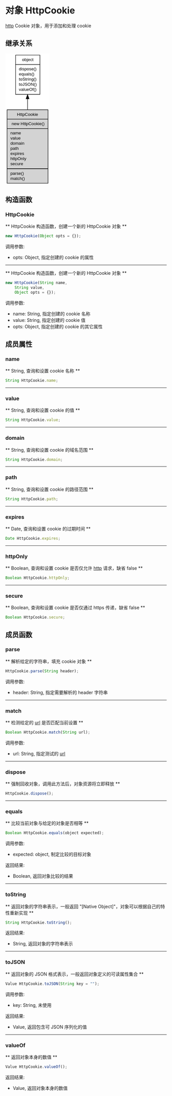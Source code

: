 # 对象 HttpCookie
[http](../../module/ifs/http.md) Cookie 对象，用于添加和处理 cookie

## 继承关系
<div class="inherits"><svg width="104pt" height="308pt" viewBox="0.00 0.00 104.00 308.00" xmlns="http://www.w3.org/2000/svg" xmlns:xlink="http://www.w3.org/1999/xlink">
<g id="graph0" class="graph" transform="scale(1 1) rotate(0) translate(4 304)">
<title>%0</title>
<polygon fill="#ffffff" stroke="transparent" points="-4,4 -4,-304 100,-304 100,4 -4,4"/>
<!-- object -->
<g id="node1" class="node">
<title>object</title>
<g id="a_node1"><a xlink:href="object.md" xlink:title="object">
<polygon fill="#ffffff" stroke="transparent" points="19.5,-208 19.5,-300 76.5,-300 76.5,-208 19.5,-208"/>
<polygon fill="none" stroke="#000000" points="20,-278 20,-300 77,-300 77,-278 20,-278"/>
<text text-anchor="start" x="35.1625" y="-286" font-family="Helvetica,sans-Serif" font-size="10.00" fill="#000000">object</text>
<polygon fill="none" stroke="#000000" points="20,-208 20,-278 77,-278 77,-208 20,-208"/>
<text text-anchor="start" x="25" y="-264" font-family="Helvetica,sans-Serif" font-size="10.00" fill="#000000"> dispose()</text>
<text text-anchor="start" x="25" y="-252" font-family="Helvetica,sans-Serif" font-size="10.00" fill="#000000"> equals()</text>
<text text-anchor="start" x="25" y="-240" font-family="Helvetica,sans-Serif" font-size="10.00" fill="#000000"> toString()</text>
<text text-anchor="start" x="25" y="-228" font-family="Helvetica,sans-Serif" font-size="10.00" fill="#000000"> toJSON()</text>
<text text-anchor="start" x="25" y="-216" font-family="Helvetica,sans-Serif" font-size="10.00" fill="#000000"> valueOf()</text>
</a>
</g>
</g>
<!-- HttpCookie -->
<g id="node2" class="node">
<title>HttpCookie</title>
<g id="a_node2"><a xlink:title="HttpCookie">
<polygon fill="#d3d3d3" stroke="transparent" points="0,0 0,-172 96,-172 96,0 0,0"/>
<polygon fill="none" stroke="#000000" points="0,-150 0,-172 96,-172 96,-150 0,-150"/>
<text text-anchor="start" x="23.2745" y="-158" font-family="Helvetica,sans-Serif" font-size="10.00" fill="#000000">HttpCookie</text>
<polygon fill="none" stroke="#000000" points="0,-128 0,-150 96,-150 96,-128 0,-128"/>
<text text-anchor="start" x="5" y="-136" font-family="Helvetica,sans-Serif" font-size="10.00" fill="#000000">  new HttpCookie()</text>
<polygon fill="none" stroke="#000000" points="0,-34 0,-128 96,-128 96,-34 0,-34"/>
<text text-anchor="start" x="5" y="-114" font-family="Helvetica,sans-Serif" font-size="10.00" fill="#000000"> name</text>
<text text-anchor="start" x="5" y="-102" font-family="Helvetica,sans-Serif" font-size="10.00" fill="#000000"> value</text>
<text text-anchor="start" x="5" y="-90" font-family="Helvetica,sans-Serif" font-size="10.00" fill="#000000"> domain</text>
<text text-anchor="start" x="5" y="-78" font-family="Helvetica,sans-Serif" font-size="10.00" fill="#000000"> path</text>
<text text-anchor="start" x="5" y="-66" font-family="Helvetica,sans-Serif" font-size="10.00" fill="#000000"> expires</text>
<text text-anchor="start" x="5" y="-54" font-family="Helvetica,sans-Serif" font-size="10.00" fill="#000000"> httpOnly</text>
<text text-anchor="start" x="5" y="-42" font-family="Helvetica,sans-Serif" font-size="10.00" fill="#000000"> secure</text>
<polygon fill="none" stroke="#000000" points="0,0 0,-34 96,-34 96,0 0,0"/>
<text text-anchor="start" x="5" y="-20" font-family="Helvetica,sans-Serif" font-size="10.00" fill="#000000"> parse()</text>
<text text-anchor="start" x="5" y="-8" font-family="Helvetica,sans-Serif" font-size="10.00" fill="#000000"> match()</text>
</a>
</g>
</g>
<!-- object&#45;&gt;HttpCookie -->
<g id="edge1" class="edge">
<title>object-&gt;HttpCookie</title>
<path fill="none" stroke="#000000" d="M48,-197.5238C48,-189.3438 48,-180.7723 48,-172.1704"/>
<polygon fill="#000000" stroke="#000000" points="44.5001,-197.6485 48,-207.6485 51.5001,-197.6486 44.5001,-197.6485"/>
</g>
</g>
</svg></div>

## 构造函数
        
### HttpCookie
** HttpCookie 构造函数，创建一个新的 HttpCookie 对象 **

```JavaScript
new HttpCookie(Object opts = {});
```

调用参数:
* opts: Object, 指定创建的 cookie 的属性

--------------------------
** HttpCookie 构造函数，创建一个新的 HttpCookie 对象 **

```JavaScript
new HttpCookie(String name,
    String value,
    Object opts = {});
```

调用参数:
* name: String, 指定创建的 cookie 名称
* value: String, 指定创建的 cookie 值
* opts: Object, 指定创建的 cookie 的其它属性

## 成员属性
        
### name
** String, 查询和设置 cookie 名称 **

```JavaScript
String HttpCookie.name;
```

--------------------------
### value
** String, 查询和设置 cookie 的值 **

```JavaScript
String HttpCookie.value;
```

--------------------------
### domain
** String, 查询和设置 cookie 的域名范围 **

```JavaScript
String HttpCookie.domain;
```

--------------------------
### path
** String, 查询和设置 cookie 的路径范围 **

```JavaScript
String HttpCookie.path;
```

--------------------------
### expires
** Date, 查询和设置 cookie 的过期时间 **

```JavaScript
Date HttpCookie.expires;
```

--------------------------
### httpOnly
** Boolean, 查询和设置 cookie 是否仅允许 [http](../../module/ifs/http.md) 请求，缺省 false **

```JavaScript
Boolean HttpCookie.httpOnly;
```

--------------------------
### secure
** Boolean, 查询和设置 cookie 是否仅通过 https 传递，缺省 false **

```JavaScript
Boolean HttpCookie.secure;
```

## 成员函数
        
### parse
** 解析给定的字符串，填充 cookie 对象 **

```JavaScript
HttpCookie.parse(String header);
```

调用参数:
* header: String, 指定需要解析的 header 字符串

--------------------------
### match
** 检测给定的 [url](../../module/ifs/url.md) 是否匹配当前设置 **

```JavaScript
Boolean HttpCookie.match(String url);
```

调用参数:
* url: String, 指定测试的 [url](../../module/ifs/url.md)

--------------------------
### dispose
** 强制回收对象，调用此方法后，对象资源将立即释放 **

```JavaScript
HttpCookie.dispose();
```

--------------------------
### equals
** 比较当前对象与给定的对象是否相等 **

```JavaScript
Boolean HttpCookie.equals(object expected);
```

调用参数:
* expected: object, 制定比较的目标对象

返回结果:
* Boolean, 返回对象比较的结果

--------------------------
### toString
** 返回对象的字符串表示，一般返回 "[Native Object]"，对象可以根据自己的特性重新实现 **

```JavaScript
String HttpCookie.toString();
```

返回结果:
* String, 返回对象的字符串表示

--------------------------
### toJSON
** 返回对象的 JSON 格式表示，一般返回对象定义的可读属性集合 **

```JavaScript
Value HttpCookie.toJSON(String key = "");
```

调用参数:
* key: String, 未使用

返回结果:
* Value, 返回包含可 JSON 序列化的值

--------------------------
### valueOf
** 返回对象本身的数值 **

```JavaScript
Value HttpCookie.valueOf();
```

返回结果:
* Value, 返回对象本身的数值

